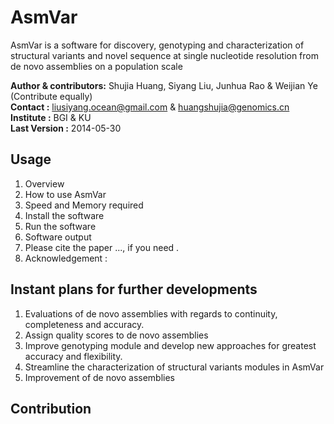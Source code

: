 AsmVar
==========

AsmVar is a software for discovery, genotyping and characterization of structural variants and novel sequence at single nucleotide resolution from de novo assemblies on a population scale

__Author & contributors:__ Shujia Huang, Siyang Liu, Junhua Rao & Weijian Ye (Contribute equally)  <br/>
__Contact              :__ liusiyang.ocean@gmail.com & huangshujia@genomics.cn <br/>
__Institute            :__ BGI & KU                                            <br/>
__Last Version         :__ 2014-05-30                                          <br/>


Usage
-----
1. Overview
2. How to use AsmVar
3. Speed and Memory required
4. Install the software
5. Run the software
6. Software output 
7. Please cite the paper ..., if you need .
8. Acknowledgement :

Instant plans for further developments
---------------------------------------
1. Evaluations of de novo assemblies with regards to continuity, completeness and accuracy.
2. Assign quality scores to de novo assemblies
3. Improve genotyping module and develop new approaches for greatest accuracy and flexibility.
4. Streamline the characterization of structural variants modules in AsmVar
5. Improvement of de novo assemblies

Contribution
------------
The AsmVar is developed for the DanishPanGenome project in GenomeDK platform. The AsmVar software construction, applications, statistical methods and the evaluation protocols are established by [Siyang Liu](https://github.com/SiyangLiu) and [Shujia Huang](https://github.com/ShujiaHuang), Junhua Rao and [Weijian Ye](https://github.com/WeijianYe) led by [Siyang Liu](https://github.com/SiyangLiu) and [Shujia Huang](https://github.com/ShujiaHuang).  The coding contributions for different modules are written in the source code title. Most of the initial codes are written in C++, python and perl by [Shujia Huang](https://github.com/ShujiaHuang) and perl, python and R by [Siyang Liu](https://github.com/SiyangLiu)(especially SV discovery and genotyping, heavily before Sep, 2013), Junhua Rao (especially SV mechanism), [Weijian Ye](https://github.com/WeijianYe) (especially Ancestral state and Novel sequence) . [Shujia Huang](https://github.com/ShujiaHuang) takes charge of the software architecture and the efficiency of the algorithms. The AsmVar is under active development at the moment, dedicated to provide population-scale exact breakpoint variants called from de novo assemblies or long read technology such as illumine molecule and CG LFR. This documentation is written by [Siyang Liu](https://github.com/SiyangLiu) independently supervised by Anders Krogh.

## LICENSE 
Released under the [MIT License](http://www.opensource.org/licenses/MIT)
Copyright &copy; 2014-2015

